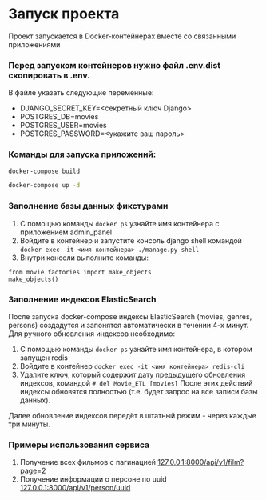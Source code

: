 # Запуск проекта

Проект запускается в Docker-контейнерах вместе со связанными приложениями

### Перед запуском контейнеров нужно файл .env.dist скопировать в .env.
В файле указать следующие переменные:
- DJANGO_SECRET_KEY=<секретный ключ Django>
- POSTGRES_DB=movies
- POSTGRES_USER=movies
- POSTGRES_PASSWORD=<укажите ваш пароль>

### Команды для запуска приложений:
```bash
docker-compose build
```
```bash
docker-compose up -d
```

### Заполнение базы данных фикстурами
1. С помощью команды ```docker ps``` узнайте имя контейнера c приложением admin_panel
2. Войдите в контейнер и запустите консоль django shell командой ```docker exec -it <имя контейнера> ./manage.py shell```
4. Внутри консоли выполните команды:
```
from movie.factories import make_objects
make_objects()
```

### Заполнение индексов ElasticSearch
После запуска docker-compose индексы ElasticSearch (movies, genres, persons) создадутся и запонятся автоматически в течении 4-х минут.
Для ручного обновления индексов необходимо:
1. С помощью команды ```docker ps``` узнайте имя контейнера, в котором запущен redis
2. Войдите в контейнер ```docker exec -it <имя контейнера> redis-cli```
3. Удалите ключ, который содержит дату предыдущего обновления индексов, командой ```# del Movie_ETL [movies]```
После этих действий индексы обновятся полностью (т.е. будет запрос на все записи базы данных).

Далее обновление индексов передёт в штатный режим - через каждые три минуты.

### Примеры использования сервиса
1. Получение всех фильмов с пагинацией [127.0.0.1:8000/api/v1/film?page=2](127.0.0.1:8000/api/v1/film?page=2)
2. Получение информации о персоне по uuid [127.0.0.1:8000/api/v1/person/uuid](127.0.0.1:8000/api/v1/person/02ca6d8d-a96e-4890-a113-5f145acd45b1)